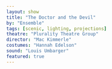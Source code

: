 ```yaml
---
layout: show
title: "The Doctor and the Devil"
by: "Ensemble"
tags: [scenic, lighting, projections]
theatre: "Plurality Theatre Group"
director: "Mac Kimmerle"
costumes: "Hannah Edelson"
sound: "Louis Umbarger"
featured: true
---
```

